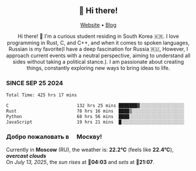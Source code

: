 <h2 align="center">👋 Hi there!</h2>
<p align="center">
  <a href="https://urdekcah.ru">Website</a> •
  <a href="https://urdekcah.blog">Blog</a>
</p>

<p align="center">
  Hi there! 👋 I'm a curious student residing in South Korea 🇰🇷. I love programming in Rust, C, and C++, and when it comes to spoken languages, Russian is my favorite(I have a deep fascination for Russia 🇷🇺, However, I approach current events with a neutral perspective, aiming to understand all sides without taking a political stance.). I am passionate about creating things, constantly exploring new ways to bring ideas to life.
</p>

### SINCE SEP 25 2024
<!--START_SECTION:waka-->
<!--LAST_WAKA_UPDATE:2025-07-13 18:08:47-->
```txt
Total Time: 425 hrs 17 mins

C                          132 hrs 25 mins ███████▓░░░░░░░░░░░░░░░░░   30.30 %
Rust                       78 hrs 16 mins  ████▒░░░░░░░░░░░░░░░░░░░░   17.91 %
Python                     68 hrs 56 mins  ████░░░░░░░░░░░░░░░░░░░░░   15.77 %
JavaScript                 19 hrs 21 mins  █░░░░░░░░░░░░░░░░░░░░░░░░   04.43 %
```
<!--END_SECTION:waka-->

<h3>Добро пожаловать в <img src="https://cdn-icons-png.flaticon.com/512/197/197408.png" width="13"/> Москву!</h3>

<!--START_SECTION:weather:moscow-->
<!--LAST_WEATHER_UPDATE:2025-07-13 21:06:44-->
Currently in **Moscow** (RU), the weather is: **22.2°C** (feels like **22.4°C**), ***overcast clouds***<br/>
On *July 13, 2025*, the *sun rises* at 🌅**04:03** and *sets* at 🌇**21:07**.
<!--END_SECTION:weather-->
